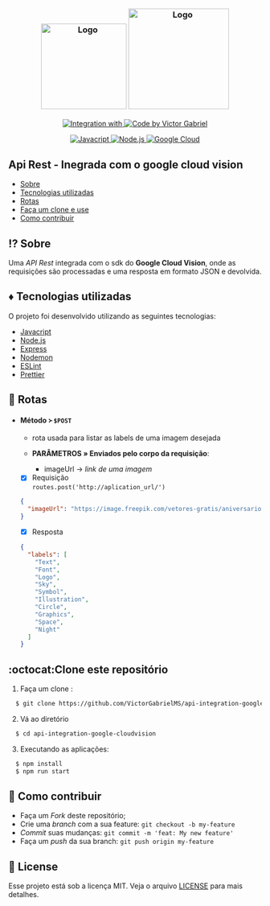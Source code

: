 <h3 align="center">
    <img alt="Logo" title="#logo" width="170px" src="./assets/nodejs-logo.png">
    <img alt="Logo" title="#logo" width="200px" src="./assets/google-cloud-logo.png">
</h3>

<p align="center">
  <a href="https://cloud.google.com/">
    <img alt="Integration with" src="https://img.shields.io/badge/integration%20with-Google-%23f1e05a">
  </a>
   <a href="https://github.com/VictorGabrielMS">
    <img alt="Code by Victor Gabriel" src="https://img.shields.io/badge/code%20by-Victor Gabriel-%23E02041">
  </a>
</p>

<p align="center">
  <a href="https://developer.mozilla.org/pt-BR/docs/Web/JavaScript">
    <img alt="Javacript" src="https://img.shields.io/badge/Javacript-%23D1CB36">
  </a>
  <a href="https://nodejs.org/en/">
    <img alt="Node.js" src="https://img.shields.io/badge/Node.js-%2341B879">
  </a>
  <a href="https://cloud.google.com/">
    <img alt="Google Cloud" src="https://img.shields.io/badge/Google Cloud-%234185f4">
  </a>
</p>

## Api Rest - Inegrada com o google cloud vision

- [Sobre](#sobre)
- [Tecnologias utilizadas](#tecnologias-utilizadas)
- [Rotas](#rotas)
- [Faça um clone e use](#como-usar)
- [Como contribuir](#como-contribuir)

<a id="sobre"></a>

## :interrobang: Sobre

Uma _API Rest_ integrada com o sdk do <strong>Google Cloud Vision</strong>, onde as requisições são processadas e uma resposta em formato JSON e devolvida.

<a id="tecnologias-utilizadas"></a>

## :diamonds: Tecnologias utilizadas

O projeto foi desenvolvido utilizando as seguintes tecnologias:

- [Javacript](https://developer.mozilla.org/pt-BR/docs/Web/JavaScript)
- [Node.js](https://nodejs.org/en/)
- [Express](https://expressjs.com/)
- [Nodemon](https://nodemon.io/)
- [ESLint](https://eslint.org/)
- [Prettier](https://prettier.io/)

<a id="rotas"></a>

## :space_invader: Rotas

- #### Método ᚛ `$POST`

  - rota usada para listar as labels de uma imagem desejada

  - **PARÂMETROS » Enviados pelo corpo da requisição**:

    - imageUrl → _link de uma imagem_

  - [x] Requisição <br />
        `routes.post('http://aplication_url/')`

  ```json
  {
    "imageUrl": "https://image.freepik.com/vetores-gratis/aniversario-de-casamento-do-royal-25-de-luxo_1340-6709.jpg"
  }
  ```

  - [x] Resposta

  ```json
  {
    "labels": [
      "Text",
      "Font",
      "Logo",
      "Sky",
      "Symbol",
      "Illustration",
      "Circle",
      "Graphics",
      "Space",
      "Night"
    ]
  }
  ```

<a id="como-usar"></a>

## :octocat:Clone este repositório

1. Faça um clone :

```sh
  $ git clone https://github.com/VictorGabrielMS/api-integration-google-cloudvision.git
```

2. Vá ao diretório

```sh
  $ cd api-integration-google-cloudvision
```

3. Executando as aplicações:

```sh
  $ npm install
  $ npm run start
```

<a id="como-contribuir"></a>

## :dart: Como contribuir

- Faça um _Fork_ deste repositório;
- Crie uma _branch_ com a sua feature: `git checkout -b my-feature`
- _Commit_ suas mudanças: `git commit -m 'feat: My new feature'`
- Faça um _push_ da sua branch: `git push origin my-feature`


## :memo: License

Esse projeto está sob a licença MIT. Veja o arquivo [LICENSE](LICENSE) para mais detalhes.
